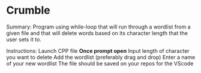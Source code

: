 # Crumble

Summary:
Program using while-loop that will run through a wordlist from a given file 
and that will delete words based on its character length that the user sets it to.


Instructions:
Launch CPP file
**Once prompt open**
Input length of character you want to delete
Add the wordlist (preferably drag and drop)
Enter a name of your new wordlist
The file should be saved on your repos for the VScode
















